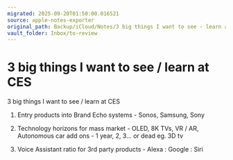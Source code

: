 ```yaml
---
migrated: 2025-09-20T01:50:00.016521
source: apple-notes-exporter
original_path: Backup/iCloud/Notes/3 big things I want to see - learn at CES.md
vault_folder: Inbox/to-review
---
```

# 3 big things I want to see / learn at CES

3 big things I want to see / learn at CES 

1. Entry products into Brand Echo systems - Sonos, Samsung, Sony

1. Technology horizons for mass market - OLED, 8K TVs, VR / AR, Autonomous car add ons - 1 year, 2, 3... or dead eg. 3D tv

1. Voice Assistant ratio for 3rd party products - Alexa : Google : Siri


